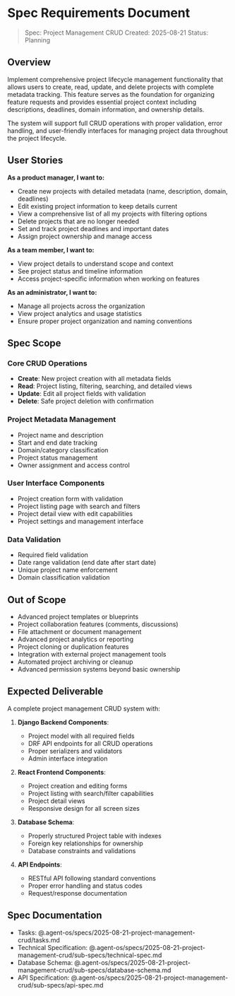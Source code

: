 # Spec Requirements Document

> Spec: Project Management CRUD
> Created: 2025-08-21
> Status: Planning

## Overview

Implement comprehensive project lifecycle management functionality that allows users to create, read, update, and delete projects with complete metadata tracking. This feature serves as the foundation for organizing feature requests and provides essential project context including descriptions, deadlines, domain information, and ownership details.

The system will support full CRUD operations with proper validation, error handling, and user-friendly interfaces for managing project data throughout the project lifecycle.

## User Stories

**As a product manager, I want to:**
- Create new projects with detailed metadata (name, description, domain, deadlines)
- Edit existing project information to keep details current
- View a comprehensive list of all my projects with filtering options
- Delete projects that are no longer needed
- Set and track project deadlines and important dates
- Assign project ownership and manage access

**As a team member, I want to:**
- View project details to understand scope and context
- See project status and timeline information
- Access project-specific information when working on features

**As an administrator, I want to:**
- Manage all projects across the organization
- View project analytics and usage statistics
- Ensure proper project organization and naming conventions

## Spec Scope

### Core CRUD Operations
- **Create**: New project creation with all metadata fields
- **Read**: Project listing, filtering, searching, and detailed views
- **Update**: Edit all project fields with validation
- **Delete**: Safe project deletion with confirmation

### Project Metadata Management
- Project name and description
- Start and end date tracking
- Domain/category classification
- Project status management
- Owner assignment and access control

### User Interface Components
- Project creation form with validation
- Project listing page with search and filters
- Project detail view with edit capabilities
- Project settings and management interface

### Data Validation
- Required field validation
- Date range validation (end date after start date)
- Unique project name enforcement
- Domain classification validation

## Out of Scope

- Advanced project templates or blueprints
- Project collaboration features (comments, discussions)
- File attachment or document management
- Advanced project analytics or reporting
- Project cloning or duplication features
- Integration with external project management tools
- Automated project archiving or cleanup
- Advanced permission systems beyond basic ownership

## Expected Deliverable

A complete project management CRUD system with:

1. **Django Backend Components**:
   - Project model with all required fields
   - DRF API endpoints for all CRUD operations
   - Proper serializers and validators
   - Admin interface integration

2. **React Frontend Components**:
   - Project creation and editing forms
   - Project listing with search/filter capabilities
   - Project detail views
   - Responsive design for all screen sizes

3. **Database Schema**:
   - Properly structured Project table with indexes
   - Foreign key relationships for ownership
   - Database constraints and validations

4. **API Endpoints**:
   - RESTful API following standard conventions
   - Proper error handling and status codes
   - Request/response documentation

## Spec Documentation

- Tasks: @.agent-os/specs/2025-08-21-project-management-crud/tasks.md
- Technical Specification: @.agent-os/specs/2025-08-21-project-management-crud/sub-specs/technical-spec.md
- Database Schema: @.agent-os/specs/2025-08-21-project-management-crud/sub-specs/database-schema.md
- API Specification: @.agent-os/specs/2025-08-21-project-management-crud/sub-specs/api-spec.md